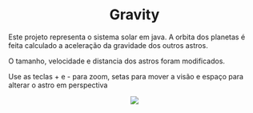 <h1 align="center"> Gravity </h1>
<p>Este projeto representa o sistema solar em java. A orbita dos planetas é feita calculado a aceleração da gravidade dos outros astros.</p>
<p>O tamanho, velocidade e distancia dos astros foram modificados.</p>
<p>Use as teclas + e - para zoom, setas para mover a visão e espaço para alterar o astro em perspectiva</p>
<p align="center">
<img src="https://user-images.githubusercontent.com/99338513/188930440-eaf00b21-2cae-40ec-b49d-10a44bbef4e3.png"/>
</p>

